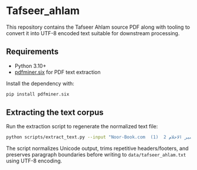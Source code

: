 # Tafseer_ahlam

This repository contains the Tafseer Ahlam source PDF along with tooling to convert it into UTF-8 encoded text suitable for downstream processing.

## Requirements

* Python 3.10+
* [pdfminer.six](https://github.com/pdfminer/pdfminer.six) for PDF text extraction

Install the dependency with:

```bash
pip install pdfminer.six
```

## Extracting the text corpus

Run the extraction script to regenerate the normalized text file:

```bash
python scripts/extract_text.py --input "Noor-Book.com  تفسير الاحلام 2  (1).pdf" --output data/tafseer_ahlam.txt
```

The script normalizes Unicode output, trims repetitive headers/footers, and preserves paragraph boundaries before writing to `data/tafseer_ahlam.txt` using UTF-8 encoding.
